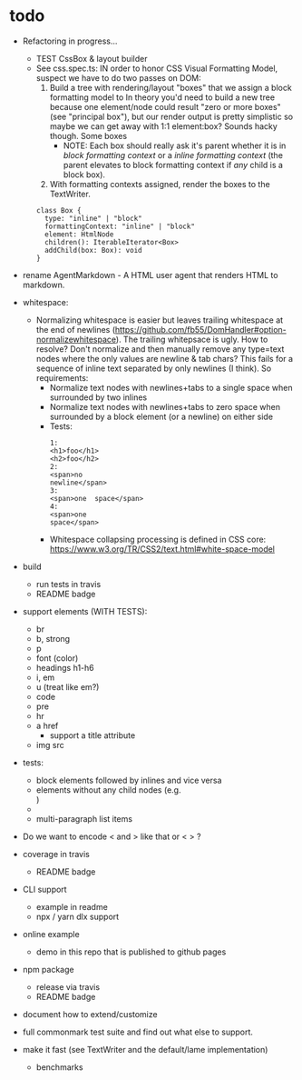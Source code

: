 # todo

- Refactoring in progress...

  - TEST CssBox & layout builder
  - See css.spec.ts: IN order to honor CSS Visual Formatting Model, suspect we have to do two passes on DOM:
    1. Build a tree with rendering/layout "boxes" that we assign a block formatting model to
       In theory you'd need to build a new tree because one element/node could result "zero or more boxes" (see "principal box"), but our render output is pretty simplistic so maybe we can get away with 1:1 element:box? Sounds hacky though. Some boxes
       - NOTE: Each box should really ask it's parent whether it is in _block formatting context_ or a _inline formatting context_ (the parent elevates to block formatting context if _any_ child is a block box).
    2. With formatting contexts assigned, render the boxes to the TextWriter.
    ```
    class Box {
      type: "inline" | "block"
      formattingContext: "inline" | "block"
      element: HtmlNode
      children(): IterableIterator<Box>
      addChild(box: Box): void
    }
    ```

- rename AgentMarkdown - A HTML user agent that renders HTML to markdown.
- whitespace:
  - Normalizing whitespace is easier but leaves trailing whitespace at the end of newlines (https://github.com/fb55/DomHandler#option-normalizewhitespace).
    The trailing whitepsace is ugly.
    How to resolve? Don't normalize and then manually remove any type=text nodes where the only values are newline & tab chars?
    This fails for a sequence of inline text separated by only newlines (I think).
    So requirements:
    - Normalize text nodes with newlines+tabs to a single space when surrounded by two inlines
    - Normalize text nodes with newlines+tabs to zero space when surrounded by a block element (or a newline) on either side
    - Tests:
      ```
      1:
      <h1>foo</h1>
      <h2>foo</h2>
      2:
      <span>no
      newline</span>
      3:
      <span>one  space</span>
      4:
      <span>one
      space</span>
      ```
    - Whitespace collapsing processing is defined in CSS core: https://www.w3.org/TR/CSS2/text.html#white-space-model
- build
  - run tests in travis
  - README badge
- support elements (WITH TESTS):
  - br
  - b, strong
  - p
  - font (color)
  - headings h1-h6
  - i, em
  - u (treat like em?)
  - code
  - pre
  - hr
  - a href
    - support a title attribute
  - img src
- tests:
  - block elements followed by inlines and vice versa
  - elements without any child nodes (e.g. <div></div>)
  - <div><br></div>
  - multi-paragraph list items
- Do we want to encode &lt; and &gt; like that or \< \> ?
- coverage in travis
  - README badge
- CLI support
  - example in readme
  - npx / yarn dlx support
- online example
  - demo in this repo that is published to github pages
- npm package
  - release via travis
  - README badge
- document how to extend/customize
- full commonmark test suite and find out what else to support.
- make it fast (see TextWriter and the default/lame implementation)
  - benchmarks
